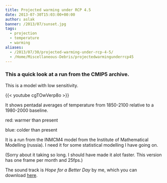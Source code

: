 ```yaml
---
title: Projected warming under RCP 4.5
date: 2013-07-30T15:03:00+00:00
author: aslak
banner: /2013/07/sunset.jpg
tags:
  - projection
  - temperature
  - warming
aliases:
  - /2013/07/30/projected-warming-under-rcp-4-5/
  - /Home/Miscellaneous-Debris/projectedwarmingunderrcp45
---
```


### This a quick look at a run from the CMIP5 archive.

This is a model with low sensitivity.

{{< youtube cgTOwVerp8o >}}
  
It shows pentadal averages of temperature from 1850-2100 relative to a 1980-2000 baseline.
  
red: warmer than present
  
blue: colder than present
  
It is a run from the INMCM4 model from the Institute of Mathematical Modelling (russia). I need it for some statistical modelling I have going on.
  

(Sorry about it taking so long. I should have made it alot faster. This version has one frame per month and 25fps.)
  
The sound track is _Hope for a Better Day_ by me, which you can download [here](http://www.glaciology.net/music).
